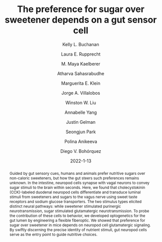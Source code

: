 ---
title: The preference for sugar over sweetener depends on a gut sensor cell
date: 2022-1-13
publicationDate: 2022-01-13T17:03:30Z
author: [" Kelly L. Buchanan", " Laura E. Rupprecht", " M. Maya Kaelberer", " Atharva Sahasrabudhe", " Marguerita E. Klein", " Jorge A. Villalobos", " Winston W. Liu", " Annabelle Yang", " Justin Gelman", " Seongjun Park", " Polina Anikeeva", " Diego V. Bohórquez"]
publication_types: ["2"]
featured: false
publication: "*Nature Neuroscience*"

doi: "10.1038/s41593-021-00982-7"
abstract: "Guided by gut sensory cues, humans and animals prefer nutritive sugars over non-caloric sweeteners, but how the gut steers such preferences remains unknown. In the intestine, neuropod cells synapse with vagal neurons to convey sugar stimuli to the brain within seconds. Here, we found that cholecystokinin (CCK)-labeled duodenal neuropod cells differentiate and transduce luminal stimuli from sweeteners and sugars to the vagus nerve using sweet taste receptors and sodium glucose transporters. The two stimulus types elicited distinct neural pathways: while sweetener stimulated purinergic neurotransmission, sugar stimulated glutamatergic neurotransmission. To probe the contribution of these cells to behavior, we developed optogenetics for the gut lumen by engineering a flexible fiberoptic. We showed that preference for sugar over sweetener in mice depends on neuropod cell glutamatergic signaling. By swiftly discerning the precise identity of nutrient stimuli, gut neuropod cells serve as the entry point to guide nutritive choices."

---